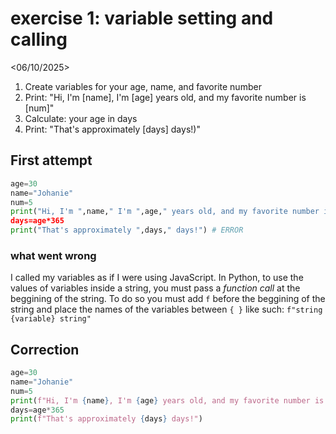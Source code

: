 # exercise 1: variable setting and calling 
<06/10/2025>

1. Create variables for your age, name, and favorite number
2. Print: "Hi, I'm [name], I'm [age] years old, and my favorite number is [num]"
3. Calculate: your age in days
4. Print: "That's approximately [days] days!)"

## First attempt

```python
age=30 
name="Johanie" 
num=5
print("Hi, I'm ",name," I'm ",age," years old, and my favorite number is ",num") # ERROR
days=age*365 
print("That's approximately ",days," days!") # ERROR
```

### what went wrong 
I called my variables as if I were using JavaScript.
In Python, to use the values of variables inside a string, you must pass a *function call* at the beggining of the string.
To do so you must add `f` before the beggining of the string and place the names of the variables between `{ }` like such: `f"string {variable} string"`

## Correction

```python
age=30 
name="Johanie" 
num=5
print(f"Hi, I'm {name}, I'm {age} years old, and my favorite number is {num}")
days=age*365 
print(f"That's approximately {days} days!")
```
